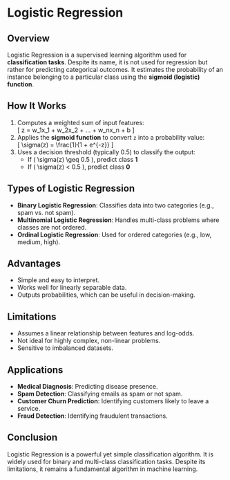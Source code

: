 # Logistic Regression

## Overview
Logistic Regression is a supervised learning algorithm used for **classification tasks**. Despite its name, it is not used for regression but rather for predicting categorical outcomes. It estimates the probability of an instance belonging to a particular class using the **sigmoid (logistic) function**.

## How It Works
1. Computes a weighted sum of input features:  
   \[ z = w_1x_1 + w_2x_2 + ... + w_nx_n + b \]
2. Applies the **sigmoid function** to convert `z` into a probability value:  
   \[ \sigma(z) = \frac{1}{1 + e^{-z}} \]
3. Uses a decision threshold (typically 0.5) to classify the output:
   - If \( \sigma(z) \geq 0.5 \), predict class **1**
   - If \( \sigma(z) < 0.5 \), predict class **0**

## Types of Logistic Regression
- **Binary Logistic Regression**: Classifies data into two categories (e.g., spam vs. not spam).
- **Multinomial Logistic Regression**: Handles multi-class problems where classes are not ordered.
- **Ordinal Logistic Regression**: Used for ordered categories (e.g., low, medium, high).


## Advantages
- Simple and easy to interpret.
- Works well for linearly separable data.
- Outputs probabilities, which can be useful in decision-making.

## Limitations
- Assumes a linear relationship between features and log-odds.
- Not ideal for highly complex, non-linear problems.
- Sensitive to imbalanced datasets.

## Applications
- **Medical Diagnosis**: Predicting disease presence.
- **Spam Detection**: Classifying emails as spam or not spam.
- **Customer Churn Prediction**: Identifying customers likely to leave a service.
- **Fraud Detection**: Identifying fraudulent transactions.

## Conclusion
Logistic Regression is a powerful yet simple classification algorithm. It is widely used for binary and multi-class classification tasks. Despite its limitations, it remains a fundamental algorithm in machine learning.

